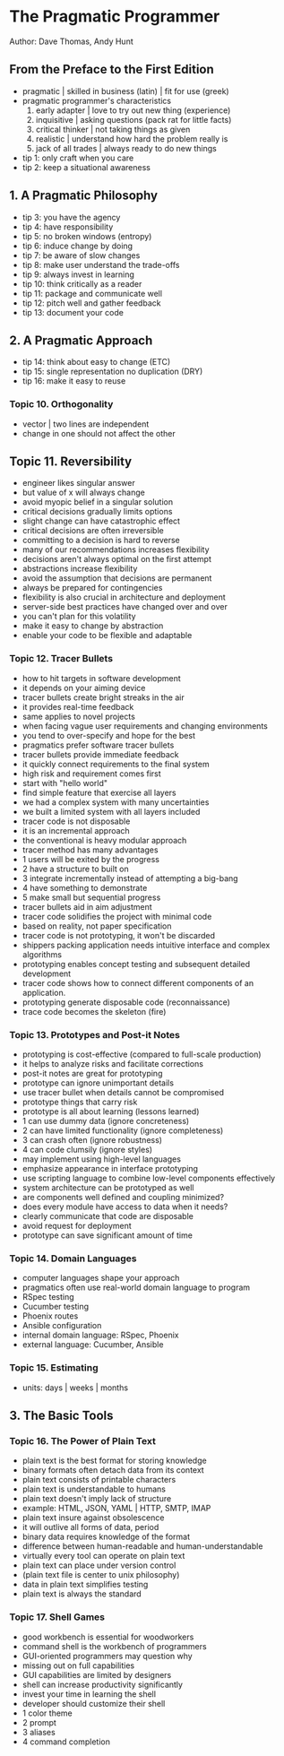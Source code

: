 # The Pragmatic Programmer

Author: Dave Thomas, Andy Hunt

## From the Preface to the First Edition

- pragmatic | skilled in business (latin) | fit for use (greek)
- pragmatic programmer's characteristics
    1. early adapter | love to try out new thing (experience)
    1. inquisitive | asking questions (pack rat for little facts)
    1. critical thinker | not taking things as given
    1. realistic | understand how hard the problem really is
    1. jack of all trades | always ready to do new things
- tip 1: only craft when you care
- tip 2: keep a situational awareness

## 1. A Pragmatic Philosophy

- tip 3: you have the agency
- tip 4: have responsibility
- tip 5: no broken windows (entropy)
- tip 6: induce change by doing
- tip 7: be aware of slow changes
- tip 8: make user understand the trade-offs
- tip 9: always invest in learning
- tip 10: think critically as a reader
- tip 11: package and communicate well
- tip 12: pitch well and gather feedback
- tip 13: document your code

## 2. A Pragmatic Approach

- tip 14: think about easy to change (ETC)
- tip 15: single representation no duplication (DRY)
- tip 16: make it easy to reuse

### Topic 10. Orthogonality

- vector | two lines are independent
- change in one should not affect the other

## Topic 11. Reversibility

- engineer likes singular answer
- but value of x will always change
- avoid myopic belief in a singular solution
- critical decisions gradually limits options
- slight change can have catastrophic effect
- critical decisions are often irreversible
- committing to a decision is hard to reverse
- many of our recommendations increases flexibility
- decisions aren't always optimal on the first attempt
- abstractions increase flexibility
- avoid the assumption that decisions are permanent
- always be prepared for contingencies
- flexibility is also crucial in architecture and deployment
- server-side best practices have changed over and over
- you can't plan for this volatility
- make it easy to change by abstraction
- enable your code to be flexible and adaptable

### Topic 12. Tracer Bullets

- how to hit targets in software development
- it depends on your aiming device
- tracer bullets create bright streaks in the air
- it provides real-time feedback
- same applies to novel projects
- when facing vague user requirements and changing environments
- you tend to over-specify and hope for the best
- pragmatics prefer software tracer bullets
- tracer bullets provide immediate feedback
- it quickly connect requirements to the final system
- high risk and requirement comes first
- start with "hello world"
- find simple feature that exercise all layers
- we had a complex system with many uncertainties
- we built a limited system with all layers included
- tracer code is not disposable
- it is an incremental approach
- the conventional is heavy modular approach
- tracer method has many advantages
- 1 users will be exited by the progress
- 2 have a structure to built on
- 3 integrate incrementally instead of attempting a big-bang
- 4 have something to demonstrate
- 5 make small but sequential progress
- tracer bullets aid in aim adjustment
- tracer code solidifies the project with minimal code
- based on reality, not paper specification
- tracer code is not prototyping, it won't be discarded
- shippers packing application needs intuitive interface and complex algorithms
- prototyping enables concept testing and subsequent detailed development
- tracer code shows how to connect different components of an application.
- prototyping generate disposable code (reconnaissance)
- trace code becomes the skeleton (fire)

### Topic 13. Prototypes and Post-it Notes

- prototyping is cost-effective (compared to full-scale production)
- it helps to analyze risks and facilitate corrections
- post-it notes are great for prototyping
- prototype can ignore unimportant details
- use tracer bullet when details cannot be compromised
- prototype things that carry risk
- prototype is all about learning (lessons learned)
- 1 can use dummy data (ignore concreteness)
- 2 can have limited functionality (ignore completeness)
- 3 can crash often (ignore robustness)
- 4 can code clumsily (ignore styles)
- may implement using high-level languages
- emphasize appearance in interface prototyping
- use scripting language to combine low-level components effectively
- system architecture can be prototyped as well
- are components well defined and coupling minimized?
- does every module have access to data when it needs?
- clearly communicate that code are disposable
- avoid request for deployment
- prototype can save significant amount of time

### Topic 14. Domain Languages

- computer languages shape your approach
- pragmatics often use real-world domain language to program
- RSpec testing
- Cucumber testing
- Phoenix routes
- Ansible configuration
- internal domain language: RSpec, Phoenix
- external language: Cucumber, Ansible

### Topic 15. Estimating

- units: days | weeks | months

## 3. The Basic Tools

### Topic 16. The Power of Plain Text

- plain text is the best format for storing knowledge
- binary formats often detach data from its context
- plain text consists of printable characters
- plain text is understandable to humans
- plain text doesn't imply lack of structure
- example: HTML, JSON, YAML | HTTP, SMTP, IMAP
- plain text insure against obsolescence
- it will outlive all forms of data, period
- binary data requires knowledge of the format
- difference between human-readable and human-understandable
- virtually every tool can operate on plain text
- plain text can place under version control
- (plain text file is center to unix philosophy)
- data in plain text simplifies testing
- plain text is always the standard

### Topic 17. Shell Games

- good workbench is essential for woodworkers
- command shell is the workbench of programmers
- GUI-oriented programmers may question why
- missing out on full capabilities
- GUI capabilities are limited by designers
- shell can increase productivity significantly
- invest your time in learning the shell
- developer should customize their shell
- 1 color theme
- 2 prompt
- 3 aliases
- 4 command completion

